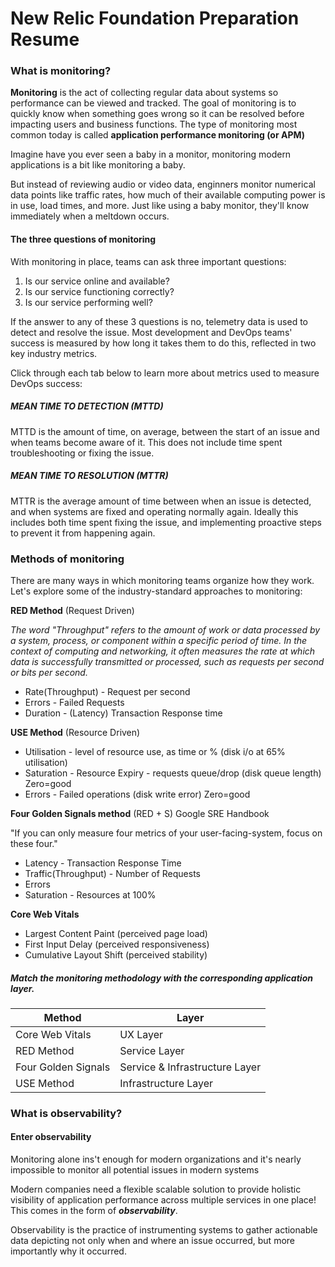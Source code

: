 # New Relic Foundation Preparation Resume

### What is monitoring?

**Monitoring** is the act of collecting regular data about systems so performance can be viewed and tracked.
The goal of monitoring is to quickly know when something goes wrong so it can be resolved before impacting users and business functions. The type of monitoring most common today is called **application performance monitoring (or APM)**

Imagine have you ever seen a baby in a monitor, monitoring modern applications is a bit like monitoring a baby.

But instead of reviewing audio or video data, enginners monitor numerical data points like traffic rates, how much of their available computing power is in use, load times, and more. Just like using a baby monitor, they'll know immediately when a meltdown occurs.

#### The three questions of monitoring

With monitoring in place, teams can ask three important questions:

1. Is our service online and available?
2. Is our service functioning correctly?
3. Is our service performing well?

If the answer to any of these 3 questions is no, telemetry data is used to detect and resolve the issue. Most development and DevOps teams' success is measured by how long it takes them to do this, reflected in two key industry metrics.

Click through each tab below to learn more about metrics used to measure DevOps success:

##### MEAN TIME TO DETECTION (MTTD)

MTTD is the amount of time, on average, between the start of an issue and when teams become aware of it. This does not include time spent troubleshooting or fixing the issue.

##### MEAN TIME TO RESOLUTION (MTTR)

MTTR is the average amount of time between when an issue is detected, and when systems are fixed and operating normally again. Ideally this includes both time spent fixing the issue, and implementing proactive steps to prevent it from happening again.

### Methods of monitoring

There are many ways in which monitoring teams organize how they work. Let's explore some of the industry-standard approaches to monitoring:

**RED Method** (Request Driven)

*The word "Throughput" refers to the amount of work or data processed by a system, process, or component within a specific period of time. In the context of computing and networking, it often measures the rate at which data is successfully transmitted or processed, such as requests per second or bits per second.*

* Rate(Throughput) - Request per second
* Errors - Failed Requests
* Duration - (Latency) Transaction Response time

**USE Method** (Resource Driven)

* Utilisation - level of resource use, as time or % (disk i/o at 65% utilisation)
* Saturation - Resource Expiry - requests queue/drop (disk queue length) Zero=good
* Errors - Failed operations (disk write error) Zero=good

**Four Golden Signals method** (RED + S) Google SRE Handbook

"If you can only measure four metrics of your user-facing-system, focus on these four."

* Latency - Transaction Response Time
* Traffic(Throughput) - Number of Requests
* Errors
* Saturation - Resources at 100%

**Core Web Vitals**

* Largest Content Paint (perceived page load)
* First Input Delay (perceived responsiveness)
* Cumulative Layout Shift (perceived stability)

##### Match the monitoring methodology with the corresponding application layer.


| Method              | Layer                          |
| ------------------- | ------------------------------ |
| Core Web Vitals     | UX Layer                       |
| RED Method          | Service Layer                  |
| Four Golden Signals | Service & Infrastructure Layer |
| USE Method          | Infrastructure Layer           |


### What is observability?

#### Enter observability

Monitoring alone ins't enough for modern organizations and it's nearly impossible to monitor all potential issues in modern systems

Modern companies need a flexible scalable solution to provide holistic visibility of application performance across multiple services in one place! This comes in the form of ***observability***.

Observability is the practice of instrumenting systems to gather actionable data depicting not only when and where an issue occurred, but more importantly why it occurred.
